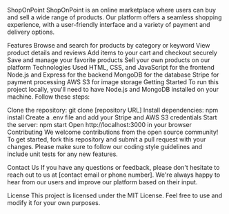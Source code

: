 ShopOnPoint
ShopOnPoint is an online marketplace where users can buy and sell a wide range of products. Our platform offers a seamless shopping experience, with a user-friendly interface and a variety of payment and delivery options.

Features
Browse and search for products by category or keyword
View product details and reviews
Add items to your cart and checkout securely
Save and manage your favorite products
Sell your own products on our platform
Technologies Used
HTML, CSS, and JavaScript for the frontend
Node.js and Express for the backend
MongoDB for the database
Stripe for payment processing
AWS S3 for image storage
Getting Started
To run this project locally, you'll need to have Node.js and MongoDB installed on your machine. Follow these steps:

Clone the repository: git clone [repository URL]
Install dependencies: npm install
Create a .env file and add your Stripe and AWS S3 credentials
Start the server: npm start
Open http://localhost:3000 in your browser
Contributing
We welcome contributions from the open source community! To get started, fork this repository and submit a pull request with your changes. Please make sure to follow our coding style guidelines and include unit tests for any new features.

Contact Us
If you have any questions or feedback, please don't hesitate to reach out to us at [contact email or phone number]. We're always happy to hear from our users and improve our platform based on their input.

License
This project is licensed under the MIT License. Feel free to use and modify it for your own purposes.